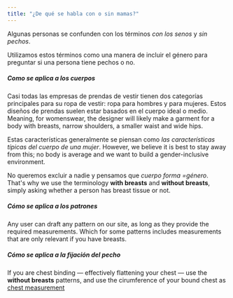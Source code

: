 ```yaml
---
title: "¿De qué se habla con o sin mamas?"
---
```


Algunas personas se confunden con los términos _con los senos_ y _sin pechos_.

Utilizamos estos términos como una manera de incluir el género para preguntar si una persona tiene pechos o no.

##### Como se aplica a los cuerpos

Casi todas las empresas de prendas de vestir tienen dos categorías principales para su ropa de vestir: ropa para hombres y para mujeres. Estos diseños de prendas suelen estar basados en el cuerpo ideal o medio. Meaning, for womenswear, the designer will likely make a garment for a body with breasts, narrow shoulders, a smaller waist and wide hips.

Estas características generalmente se piensan como _las características típicas del cuerpo de una mujer_. However, we believe it is best to stay away from this; no body is average and we want to build a gender-inclusive environment.

No queremos excluir a nadie y pensamos que _cuerpo forma =género_. That's why we use the terminology **with breasts** and **without breasts**, simply asking whether a person has breast tissue or not.

##### Cómo se aplica a los patrones

Any user can draft any pattern on our site, as long as they provide the required measurements. Which for some patterns includes measurements that are only relevant if you have breasts.

##### Cómo se aplica a la fijación del pecho

If you are chest binding — effectively flattening your chest — use the **without breasts** patterns, and use the cirumference of your bound chest as [chest measurement](/docs/measurements/chest/)
